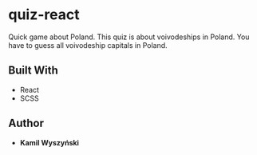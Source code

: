 # quiz-react

Quick game about Poland. This quiz is about voivodeships in Poland. You have to guess all voivodeship capitals in Poland.

## Built With

- React
- SCSS

## Author

* **Kamil Wyszyński**

